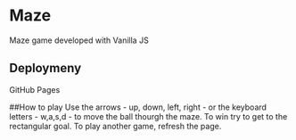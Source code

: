 # Maze
Maze game developed with Vanilla JS

## Deploymeny
GitHub Pages

##How to play
Use the arrows - up, down, left, right - or the keyboard letters - w,a,s,d - to move the ball thourgh the maze. To win try to get to the rectangular goal. To play another game, refresh the page. 
